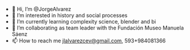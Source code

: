 - 👋 Hi, I’m @JorgeAlvarez
- 👀 I’m interested in history and social processes
- 🌱 I’m currently learning complexity science, blender and bi
- 💞️ I’m collaborating as team leader with the Fundación Museo Manuela Sáenz 
- 📫 How to reach me jlalvarezcev@gmail.com, 593+984081366

<!---
JorgeAlvarez/JorgeAlvarez is a ✨ special ✨ repository because its `README.md` (this file) appears on your GitHub profile.
You can click the Preview link to take a look at your changes.
--->
